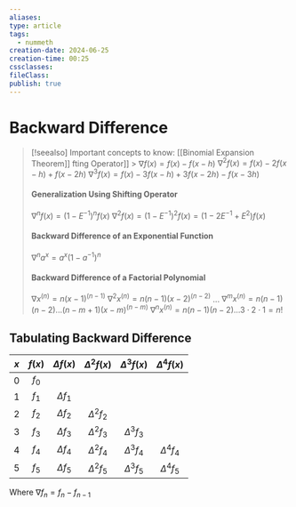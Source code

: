 ```yaml
---
aliases: 
type: article
tags:
  - nummeth
creation-date: 2024-06-25
creation-time: 00:25
cssclasses: 
fileClass: 
publish: true
---
```

# Backward Difference
> [!seealso] Important concepts to know:
> [[Binomial Expansion Theorem]]
> [](Binomial%20Expansion%20Theorem.md)fting Operator]]
> [](Numerical%20Methods.md#^shift)> $\nabla f(x) = f(x) - f(x-h)$
> $\nabla^2 f(x) = f(x) - 2f(x-h) + f(x-2h)$
> $\nabla^3 f(x) = f(x) - 3f(x-h) + 3f(x-2h) - f(x-3h)$
> #### Generalization Using Shifting Operator
> $\nabla^n f(x) = (1-E^{-1})^n f(x)$
> $\nabla^2 f(x) = (1-E^{-1})^2 f(x) = (1 - 2E^{-1} + E^2) f(x)$
> #### Backward Difference of an Exponential Function
> $\nabla^n a^x = a^x(1-a^{-1})^n$
> #### Backward Difference of a Factorial Polynomial
> $\nabla x^{(n)} = n(x-1)^{(n-1)}$
> $\nabla^2 x^{(n)} = n(n-1)(x-2)^{(n-2)}$
> $...$
> $\nabla^m x^{(n)} = n(n-1)(n-2) ... (n-m+1)(x-m)^{(n-m)}$
> $\nabla^n x^{(n)} = n(n-1)(n-2) ... 3 \cdot 2 \cdot 1 = n!$

## Tabulating Backward Difference

| $x$ | $f(x)$ | $\Delta f(x)$ | $\Delta^2 f(x)$ | $\Delta^3 f(x)$ | $\Delta^4 f(x)$ |
|:---:|:------:|:-------------:|:---------------:|:---------------:|:---------------:|
|  0  | $f_0$  |               |                 |                 |                 |
|  1  | $f_1$  | $\Delta f_1$  |                 |                 |                 |
|  2  | $f_2$  | $\Delta f_2$  | $\Delta^2 f_2$  |                 |                 |
|  3  | $f_3$  | $\Delta f_3$  | $\Delta^2 f_3$  | $\Delta^3 f_3$  |                 |
|  4  | $f_4$  | $\Delta f_4$  | $\Delta^2 f_4$  | $\Delta^3 f_4$  | $\Delta^4 f_4$  |
|  5  | $f_5$  | $\Delta f_5$  | $\Delta^2 f_5$  | $\Delta^3 f_5$  | $\Delta^4 f_5$  |
Where $\nabla f_n = f_n - f_{n-1}$
